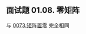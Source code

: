 <script src="https://cdn.bootcss.com/mathjax/2.7.7/MathJax.js?config=TeX-AMS-MML_HTMLorMML"></script>

## 面试题 01.08. 零矩阵

与 [0073.矩阵置零](../leetcode/matrix/0073.矩阵置零.md) 完全相同